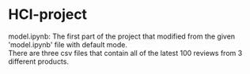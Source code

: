 # HCI-project
model.ipynb: The first part of the project that modified from the given 'model.ipynb' file with default mode.<br>
There are three csv files that contain all of the latest 100 reviews from 3 different products.
